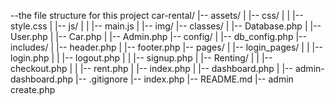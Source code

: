 --the file structure for this project 
car-rental/
|-- assets/
|   |-- css/
|   |   |-- style.css
|   |-- js/
|   |   |-- main.js
|   |-- img/
|-- classes/
|   |-- Database.php
|   |-- User.php
|   |-- Car.php
|   |-- Admin.php
|-- config/
|   |-- db_config.php
|-- includes/
|   |-- header.php
|   |-- footer.php
|-- pages/
|   |-- login_pages/
|   |   |-- login.php
|   |   |-- logout.php
|   |   |-- signup.php
|   |-- Renting/
|   |   |-- checkout.php
|   |   |-- rent.php
|   |-- index.php
|   |-- dashboard.php
|   |-- admin-dashboard.php
|-- .gitignore
|-- index.php
|-- README.md
|-- admin create.php 

